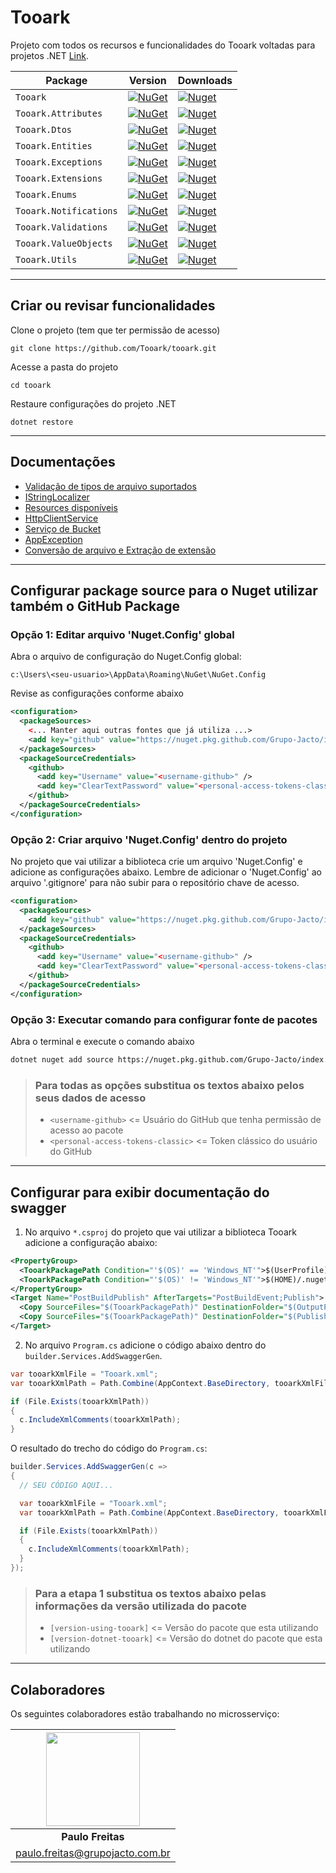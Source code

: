 # Tooark

Projeto com todos os recursos e funcionalidades do Tooark voltadas para projetos .NET [Link](/Tooark/README.md).

| Package                | Version                                                                                                | Downloads                                                                                               |
| ---------------------- | ------------------------------------------------------------------------------------------------------ | ------------------------------------------------------------------------------------------------------- |
| `Tooark`               | [![NuGet](https://img.shields.io/nuget/v/Tooark.svg)](https://nuget.org/packages/Tooark)               | [![Nuget](https://img.shields.io/nuget/dt/Tooark.svg)](https://nuget.org/packages/Tooark)               |
| `Tooark.Attributes`    | [![NuGet](https://img.shields.io/nuget/v/Tooark.svg)](https://nuget.org/packages/Tooark.Attributes)    | [![Nuget](https://img.shields.io/nuget/dt/Tooark.svg)](https://nuget.org/packages/Tooark.Attributes)    |
| `Tooark.Dtos`          | [![NuGet](https://img.shields.io/nuget/v/Tooark.svg)](https://nuget.org/packages/Tooark.Dtos)          | [![Nuget](https://img.shields.io/nuget/dt/Tooark.svg)](https://nuget.org/packages/Tooark.Dtos)          |
| `Tooark.Entities`      | [![NuGet](https://img.shields.io/nuget/v/Tooark.svg)](https://nuget.org/packages/Tooark.Entities)      | [![Nuget](https://img.shields.io/nuget/dt/Tooark.svg)](https://nuget.org/packages/Tooark.Entities)      |
| `Tooark.Exceptions`    | [![NuGet](https://img.shields.io/nuget/v/Tooark.svg)](https://nuget.org/packages/Tooark.Exceptions)    | [![Nuget](https://img.shields.io/nuget/dt/Tooark.svg)](https://nuget.org/packages/Tooark.Exceptions)    |
| `Tooark.Extensions`    | [![NuGet](https://img.shields.io/nuget/v/Tooark.svg)](https://nuget.org/packages/Tooark.Extensions)    | [![Nuget](https://img.shields.io/nuget/dt/Tooark.svg)](https://nuget.org/packages/Tooark.Extensions)    |
| `Tooark.Enums`         | [![NuGet](https://img.shields.io/nuget/v/Tooark.svg)](https://nuget.org/packages/Tooark.Enums)         | [![Nuget](https://img.shields.io/nuget/dt/Tooark.svg)](https://nuget.org/packages/Tooark.Enums)         |
| `Tooark.Notifications` | [![NuGet](https://img.shields.io/nuget/v/Tooark.svg)](https://nuget.org/packages/Tooark.Notifications) | [![Nuget](https://img.shields.io/nuget/dt/Tooark.svg)](https://nuget.org/packages/Tooark.Notifications) |
| `Tooark.Validations`   | [![NuGet](https://img.shields.io/nuget/v/Tooark.svg)](https://nuget.org/packages/Tooark.Validations)   | [![Nuget](https://img.shields.io/nuget/dt/Tooark.svg)](https://nuget.org/packages/Tooark.Validations)   |
| `Tooark.ValueObjects`  | [![NuGet](https://img.shields.io/nuget/v/Tooark.svg)](https://nuget.org/packages/Tooark.ValueObjects)  | [![Nuget](https://img.shields.io/nuget/dt/Tooark.svg)](https://nuget.org/packages/Tooark.ValueObjects)  |
| `Tooark.Utils`         | [![NuGet](https://img.shields.io/nuget/v/Tooark.svg)](https://nuget.org/packages/Tooark.Utils)         | [![Nuget](https://img.shields.io/nuget/dt/Tooark.svg)](https://nuget.org/packages/Tooark.Utils)         |

---

## Criar ou revisar funcionalidades

Clone o projeto (tem que ter permissão de acesso)

`git clone https://github.com/Tooark/tooark.git`

Acesse a pasta do projeto

`cd tooark`

Restaure configurações do projeto .NET

`dotnet restore`

---

## Documentações

- [Validação de tipos de arquivo suportados](./ValidFile.md)
- [IStringLocalizer](./JsonStringLocalizer.md)
- [Resources disponíveis](./Resources.md)
- [HttpClientService](./HttpClientService.md)
- [Serviço de Bucket](./BucketService.md)
- [AppException](./AppException.md)
- [Conversão de arquivo e Extração de extensão](./ConvertFile.md)

---

## Configurar package source para o Nuget utilizar também o GitHub Package

### Opção 1: Editar arquivo 'Nuget.Config' global

Abra o arquivo de configuração do Nuget.Config global:

`c:\Users\<seu-usuario>\AppData\Roaming\NuGet\NuGet.Config`

Revise as configurações conforme abaixo

```XML
<configuration>
  <packageSources>
    <... Manter aqui outras fontes que já utiliza ...>
    <add key="github" value="https://nuget.pkg.github.com/Grupo-Jacto/index.json" />
  </packageSources>
  <packageSourceCredentials>
    <github>
      <add key="Username" value="<username-github>" />
      <add key="ClearTextPassword" value="<personal-access-tokens-classic>" />
    </github>
  </packageSourceCredentials>
</configuration>
```

### Opção 2: Criar arquivo 'Nuget.Config' dentro do projeto

No projeto que vai utilizar a biblioteca crie um arquivo 'Nuget.Config' e adicione as configurações abaixo. Lembre de adicionar o 'Nuget.Config' ao arquivo '.gitignore' para não subir para o repositório chave de acesso.

```XML
<configuration>
  <packageSources>
    <add key="github" value="https://nuget.pkg.github.com/Grupo-Jacto/index.json" />
  </packageSources>
  <packageSourceCredentials>
    <github>
      <add key="Username" value="<username-github>" />
      <add key="ClearTextPassword" value="<personal-access-tokens-classic>" />
    </github>
  </packageSourceCredentials>
</configuration>
```

### Opção 3: Executar comando para configurar fonte de pacotes

Abra o terminal e execute o comando abaixo

```sh
dotnet nuget add source https://nuget.pkg.github.com/Grupo-Jacto/index.json -n github -u <username-github> -p <personal-access-tokens-classic> --store-password-in-clear-text
```

> ### Para todas as opções substitua os textos abaixo pelos seus dados de acesso
>
> - `<username-github>` <= Usuário do GitHub que tenha permissão de acesso ao pacote
> - `<personal-access-tokens-classic>` <= Token clássico do usuário do GitHub

---

## Configurar para exibir documentação do swagger

1. No arquivo `*.csproj` do projeto que vai utilizar a biblioteca Tooark adicione a configuração abaixo:

```XML
<PropertyGroup>
  <TooarkPackagePath Condition="'$(OS)' == 'Windows_NT'">$(UserProfile)\.nuget\packages\tooark\[version-using-tooark]\lib\[version-dotnet-tooark]\Tooark.xml</TooarkPackagePath>
  <TooarkPackagePath Condition="'$(OS)' != 'Windows_NT'">$(HOME)/.nuget/packages/tooark/[version-using-tooark]/lib/[version-dotnet-tooark]/Tooark.xml</TooarkPackagePath>
</PropertyGroup>
<Target Name="PostBuildPublish" AfterTargets="PostBuildEvent;Publish">
  <Copy SourceFiles="$(TooarkPackagePath)" DestinationFolder="$(OutputPath)" Condition="Exists('$(TooarkPackagePath)')" />
  <Copy SourceFiles="$(TooarkPackagePath)" DestinationFolder="$(PublishDir)" Condition="Exists('$(TooarkPackagePath)')" />
</Target>
```

2. No arquivo `Program.cs` adicione o código abaixo dentro do `builder.Services.AddSwaggerGen`.

```C#
var tooarkXmlFile = "Tooark.xml";
var tooarkXmlPath = Path.Combine(AppContext.BaseDirectory, tooarkXmlFile);

if (File.Exists(tooarkXmlPath))
{
  c.IncludeXmlComments(tooarkXmlPath);
}
```

O resultado do trecho do código do `Program.cs`:

```C#
builder.Services.AddSwaggerGen(c =>
{
  // SEU CÓDIGO AQUI...

  var tooarkXmlFile = "Tooark.xml";
  var tooarkXmlPath = Path.Combine(AppContext.BaseDirectory, tooarkXmlFile);

  if (File.Exists(tooarkXmlPath))
  {
    c.IncludeXmlComments(tooarkXmlPath);
  }
});
```

> ### Para a etapa 1 substitua os textos abaixo pelas informações da versão utilizada do pacote
>
> - `[version-using-tooark]` <= Versão do pacote que esta utilizando
> - `[version-dotnet-tooark]` <= Versão do dotnet do pacote que esta utilizando

---

## Colaboradores

Os seguintes colaboradores estão trabalhando no microsserviço:

| <img src="https://avatar-management--avatars.us-west-2.prod.public.atl-paas.net/62472c0ead6b7e006aa6225d/1adc1b60-182e-4cd2-9cad-668c8bf02ed0/128" width=150> |
| :-----------------------------------------------------------------------------------------------------------------------------------------------------------: |
|                                                                       **Paulo Freitas**                                                                       |
|                                                               <paulo.freitas@grupojacto.com.br>                                                               |
